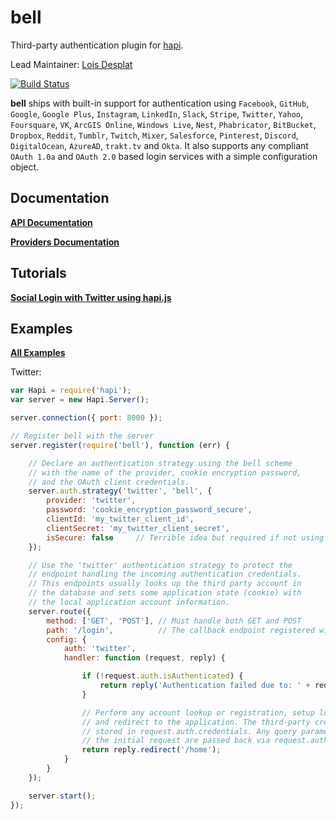 # **bell**

Third-party authentication plugin for [hapi](https://github.com/hapijs/hapi).

Lead Maintainer: [Lois Desplat](https://github.com/ldesplat)

[![Build Status](https://secure.travis-ci.org/hapijs/bell.png)](http://travis-ci.org/hapijs/bell)

**bell** ships with built-in support for authentication using `Facebook`, `GitHub`, `Google`, `Google Plus`, `Instagram`, `LinkedIn`, `Slack`, `Stripe`, `Twitter`, `Yahoo`, `Foursquare`, `VK`, `ArcGIS Online`, `Windows Live`, `Nest`, `Phabricator`, `BitBucket`, `Dropbox`, `Reddit`, `Tumblr`, `Twitch`, `Mixer`, `Salesforce`, `Pinterest`, `Discord`, `DigitalOcean`, `AzureAD`, `trakt.tv` and `Okta`. It also supports any compliant `OAuth 1.0a` and `OAuth 2.0` based login services with a simple configuration object.

## Documentation

[**API Documentation**](API.md)

[**Providers Documentation**](Providers.md)

## Tutorials

[**Social Login with Twitter using hapi.js**](http://mph-web.de/social-signup-with-twitter-using-hapi-js/)

## Examples

[**All Examples**](/examples)

Twitter:

```javascript
var Hapi = require('hapi');
var server = new Hapi.Server();

server.connection({ port: 8000 });

// Register bell with the server
server.register(require('bell'), function (err) {

    // Declare an authentication strategy using the bell scheme
    // with the name of the provider, cookie encryption password,
    // and the OAuth client credentials.
    server.auth.strategy('twitter', 'bell', {
        provider: 'twitter',
        password: 'cookie_encryption_password_secure',
        clientId: 'my_twitter_client_id',
        clientSecret: 'my_twitter_client_secret',
        isSecure: false     // Terrible idea but required if not using HTTPS especially if developing locally
    });

    // Use the 'twitter' authentication strategy to protect the
    // endpoint handling the incoming authentication credentials.
    // This endpoints usually looks up the third party account in
    // the database and sets some application state (cookie) with
    // the local application account information.
    server.route({
        method: ['GET', 'POST'], // Must handle both GET and POST
        path: '/login',          // The callback endpoint registered with the provider
        config: {
            auth: 'twitter',
            handler: function (request, reply) {

                if (!request.auth.isAuthenticated) {
                    return reply('Authentication failed due to: ' + request.auth.error.message);
                }

                // Perform any account lookup or registration, setup local session,
                // and redirect to the application. The third-party credentials are
                // stored in request.auth.credentials. Any query parameters from
                // the initial request are passed back via request.auth.credentials.query.
                return reply.redirect('/home');
            }
        }
    });

    server.start();
});
```
